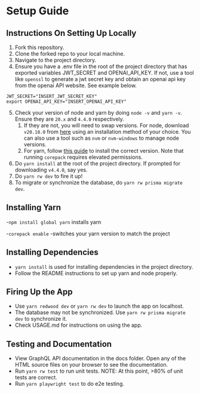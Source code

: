 # Setup Guide

## Instructions On Setting Up Locally
1. Fork this repository.
2. Clone the forked repo to your local machine.
3. Navigate to the project directory.
4. Ensure you have a .env file in the root of the project directory that has exported variables JWT_SECRET and OPENAI_API_KEY. If not, use a tool like `openssl` to generate a jwt secret key and obtain an openai api key from the openai API website. See example below.
```
JWT_SECRET="INSERT_JWT_SECRET_KEY"
export OPENAI_API_KEY="INSERT_OPENAI_API_KEY"
```
5. Check your version of node and yarn by doing `node -v` and `yarn -v`. Ensure they are `20.x` and `4.4.0` respectively.
    1. If they are not, you will need to swap versions. For node, download `v20.18.0` from [here](https://nodejs.org/en/download/package-manager) using an installation method of your choice. You can also use a tool such as `nvm` or `nvm-windows` to manage node versions.
    2. For yarn, follow [this guide](https://docs.redwoodjs.com/docs/how-to/using-yarn/) to install the correct version. Note that running `corepack` requires elevated permissions.
6. Do `yarn install` at the root of the project directory. If prompted for downloading `v4.4.0`, say yes.
7. Do `yarn rw dev` to fire it up!
8. To migrate or synchronize the database, do `yarn rw prisma migrate dev`.


## Installing Yarn
-`npm install global yarn` installs yarn

-`corepack enable` -switches your yarn version to match the project


## Installing Dependencies

- `yarn install` is used for installing dependencies in the project directory.
- Follow the README instructions to set up yarn and node properly.

## Firing Up the App

- Use `yarn redwood dev` or `yarn rw dev` to launch the app on localhost.
- The database may not be synchronized. Use `yarn rw prisma migrate dev` to synchronize it.
- Check USAGE.md for instructions on using the app.

## Testing and Documentation

- View GraphQL API documentation in the docs folder. Open any of the HTML source files on your browser to see the documentation.
- Run `yarn rw test` to run unit tests. NOTE: At this point, >80% of unit tests are correct.
- Run `yarn playwright test` to do e2e testing.
